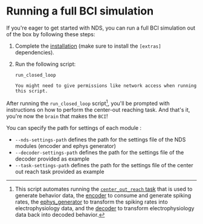 # Running a full BCI simulation

If you're eager to get started with NDS, you can run a full BCI simulation out of the box by following these steps:

1. Complete the [installation](installation.md) (make sure to install the `[extras]` dependencies).

1. Run the following script:
   ```
   run_closed_loop
   ```
   ```{note}
   You might need to give permissions like network access when running this script.
   ```

After running the `run_closed_loop` script[^1], you'll be prompted with instructions on how to perform the center-out reaching task. And that's it, you're now the `brain` that makes the `BCI`!

You can specify the path for settings of each module :
 - `--nds-settings-path` defines the path for the settings file of the NDS modules (encoder and ephys generator) 
 - `--decoder-settings-path` defines the path for the settings file of the decoder provided as example
 - `--task-settings-path` defines the path for the settings file of the center out reach task provided as example

[^1]: This script automates running the [`center_out_reach` task](tasks.md#provided-task) that is used to generate behavior data, the [encoder](encoder.md) to consume and generate spiking rates, the [ephys_generator](ephys_generator.md) to transform the spiking rates into electrophysiology data, and the [decoder](decoders.md) to transform electrophysiology data back into decoded behavior.
